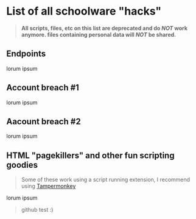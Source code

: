 # List of all schoolware "hacks" 
>**All scripts, files, etc on this list are deprecated and do _NOT_ work anymore. files containing personal data will _NOT_ be shared.**

## Endpoints
lorum ipsum

## Account breach #1
lorum ipsum

## Aacount breach #2
lorum ipsum

## HTML "pagekillers" and other fun scripting goodies
>Some of these work using a script running extension, I recommend using [Tampermonkey](https://www.tampermonkey.net/)

lorum ipsum

>github test :)